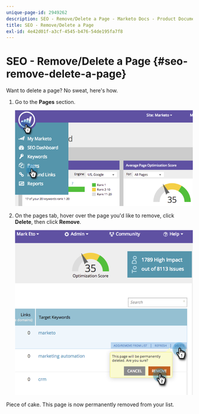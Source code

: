 ```yaml
---
unique-page-id: 2949262
description: SEO - Remove/Delete a Page - Marketo Docs - Product Documentation
title: SEO - Remove/Delete a Page
exl-id: 4e42d01f-a3cf-4545-b476-54de195fa7f8
---
```

# SEO - Remove/Delete a Page {#seo-remove-delete-a-page}

Want to delete a page? No sweat, here's how.

1. Go to the **Pages** section.

   ![](assets/image2014-9-18-13-3a58-3a33.png)

1. On the pages tab, hover over the page you'd like to remove, click **Delete**, then click **Remove**.

   ![](assets/image2014-9-18-13-3a58-3a39.png)

Piece of cake. This page is now permanently removed from your list.
